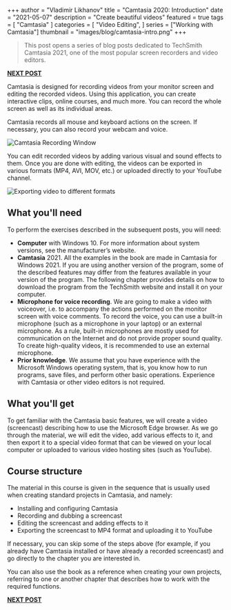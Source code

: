 +++
author = "Vladimir Likhanov"
title = "Camtasia 2020: Introduction"
date = "2021-05-07"
description = "Create beautiful videos"
featured = true
tags = [
    "Camtasia"
]
categories = [
    "Video Editing",
]
series = ["Working with Camtasia"]
thumbnail = "images/blog/camtasia-intro.png"
+++


> This post opens a series of blog posts dedicated to TechSmith Camtasia 2021, one of the most popular screen recorders and video editors.

[**NEXT POST**](/post/camtasia-installation/)

Camtasia is designed for recording videos from your monitor screen and editing the recorded videos. Using this application, you can create interactive clips, online courses, and much more. You can record the whole screen as well as its individual areas.

Camtasia records all mouse and keyboard actions on the screen. If necessary, you can also record your webcam and voice.

![Camtasia Recording Window](/images/blog/camtasia-recording-window.png)

You can edit recorded videos by adding various visual and sound effects to them. Once you are done with editing, the videos can be exported in various formats (MP4, AVI, MOV, etc.) or uploaded directly to your YouTube channel.

![Exporting video to different formats](/images/blog/exporting-to-different-formats.png)

## What you'll need

To perform the exercises described in the subsequent posts, you will need:

* **Computer** with Windows 10. For more information about system versions, see the manufacturer’s website.
* **Camtasia** 2021. All the examples in the book are made in Camtasia for Windows 2021. If you are using another version of the program, some of the described features may differ from the features available in your version of the program. The following chapter provides details on how to download the program from the TechSmith website and install it on your computer.
* **Microphone for voice recording**. We are going to make a video with voiceover, i.e. to accompany the actions performed on the monitor screen with voice comments. To record the voice, you can use a built-in microphone (such as a microphone in your laptop) or an external microphone. As a rule, built-in microphones are mostly used for communication on the Internet and do not provide proper sound quality. To create high-quality videos, it is recommended to use an external microphone.
* **Prior knowledge**. We assume that you have experience with the Microsoft Windows operating system, that is, you know how to run programs, save files, and perform other basic operations. Experience with Camtasia or other video editors is not required.

## What you'll get

To get familiar with the Camtasia basic features, we will create a video (screencast) describing how to use the Microsoft Edge browser. As we go through the material, we will edit the video, add various effects to it, and then export it to a special video format that can be viewed on your local computer or uploaded to various video hosting sites (such as YouTube).

## Course structure

The material in this course is given in the sequence that is usually used when creating standard projects in Camtasia, and namely:

* Installing and configuring Camtasia
* Recording and dubbing a screencast
* Editing the screencast and adding effects to it
* Exporting the screencast to MP4 format and uploading it to YouTube

If necessary, you can skip some of the steps above (for example, if you already have Camtasia installed or have already a recorded screencast) and go directly to the chapter you are interested in.

You can also use the book as a reference when creating your own projects, referring to one or another chapter that describes how to work with the required functions.

[**NEXT POST**](/post/camtasia-installation/)